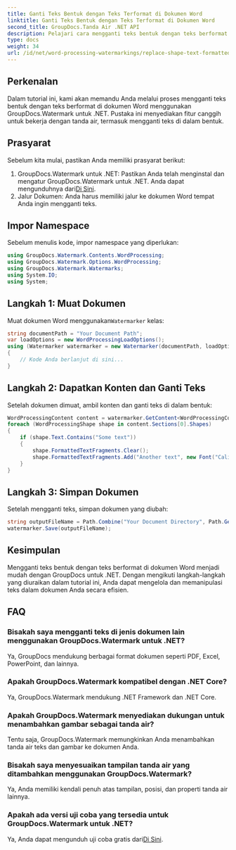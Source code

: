 ```yaml
---
title: Ganti Teks Bentuk dengan Teks Terformat di Dokumen Word
linktitle: Ganti Teks Bentuk dengan Teks Terformat di Dokumen Word
second_title: GroupDocs.Tanda Air .NET API
description: Pelajari cara mengganti teks bentuk dengan teks berformat di dokumen Word menggunakan GroupDocs.Watermark untuk .NET. Kemampuan mengedit dokumen Anda dengan mudah.
type: docs
weight: 34
url: /id/net/word-processing-watermarkings/replace-shape-text-formatted-text-word-docs/
---
```

## Perkenalan
Dalam tutorial ini, kami akan memandu Anda melalui proses mengganti teks bentuk dengan teks berformat di dokumen Word menggunakan GroupDocs.Watermark untuk .NET. Pustaka ini menyediakan fitur canggih untuk bekerja dengan tanda air, termasuk mengganti teks di dalam bentuk.
## Prasyarat
Sebelum kita mulai, pastikan Anda memiliki prasyarat berikut:
1.  GroupDocs.Watermark untuk .NET: Pastikan Anda telah menginstal dan mengatur GroupDocs.Watermark untuk .NET. Anda dapat mengunduhnya dari[Di Sini](https://releases.groupdocs.com/Watermark/net/).
2. Jalur Dokumen: Anda harus memiliki jalur ke dokumen Word tempat Anda ingin mengganti teks.

## Impor Namespace
Sebelum menulis kode, impor namespace yang diperlukan:
```csharp
using GroupDocs.Watermark.Contents.WordProcessing;
using GroupDocs.Watermark.Options.WordProcessing;
using GroupDocs.Watermark.Watermarks;
using System.IO;
using System;
```
## Langkah 1: Muat Dokumen
 Muat dokumen Word menggunakan`Watermarker` kelas:
```csharp
string documentPath = "Your Document Path";
var loadOptions = new WordProcessingLoadOptions();
using (Watermarker watermarker = new Watermarker(documentPath, loadOptions))
{
    // Kode Anda berlanjut di sini...
}
```
## Langkah 2: Dapatkan Konten dan Ganti Teks
Setelah dokumen dimuat, ambil konten dan ganti teks di dalam bentuk:
```csharp
WordProcessingContent content = watermarker.GetContent<WordProcessingContent>();
foreach (WordProcessingShape shape in content.Sections[0].Shapes)
{
    if (shape.Text.Contains("Some text"))
    {
        shape.FormattedTextFragments.Clear();
        shape.FormattedTextFragments.Add("Another text", new Font("Calibri", 19, FontStyle.Bold), Color.Red, Color.Aqua);
    }
}
```
## Langkah 3: Simpan Dokumen
Setelah mengganti teks, simpan dokumen yang diubah:
```csharp
string outputFileName = Path.Combine("Your Document Directory", Path.GetFileName(documentPath));
watermarker.Save(outputFileName);
```

## Kesimpulan
Mengganti teks bentuk dengan teks berformat di dokumen Word menjadi mudah dengan GroupDocs untuk .NET. Dengan mengikuti langkah-langkah yang diuraikan dalam tutorial ini, Anda dapat mengelola dan memanipulasi teks dalam dokumen Anda secara efisien.

## FAQ
### Bisakah saya mengganti teks di jenis dokumen lain menggunakan GroupDocs.Watermark untuk .NET?
Ya, GroupDocs mendukung berbagai format dokumen seperti PDF, Excel, PowerPoint, dan lainnya.
### Apakah GroupDocs.Watermark kompatibel dengan .NET Core?
Ya, GroupDocs.Watermark mendukung .NET Framework dan .NET Core.
### Apakah GroupDocs.Watermark menyediakan dukungan untuk menambahkan gambar sebagai tanda air?
Tentu saja, GroupDocs.Watermark memungkinkan Anda menambahkan tanda air teks dan gambar ke dokumen Anda.
### Bisakah saya menyesuaikan tampilan tanda air yang ditambahkan menggunakan GroupDocs.Watermark?
Ya, Anda memiliki kendali penuh atas tampilan, posisi, dan properti tanda air lainnya.
### Apakah ada versi uji coba yang tersedia untuk GroupDocs.Watermark untuk .NET?
 Ya, Anda dapat mengunduh uji coba gratis dari[Di Sini](https://releases.groupdocs.com/).